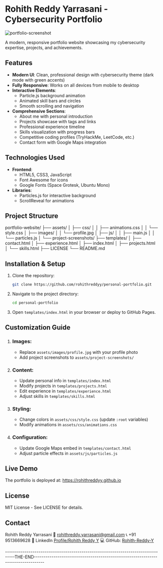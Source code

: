 # Rohith Reddy Yarrasani - Cybersecurity Portfolio

![portfolio-screenshot](https://github.com/user-attachments/assets/c9b44216-d691-44f8-a63c-3829405e534b)

A modern, responsive portfolio website showcasing my cybersecurity expertise, projects, and achievements.

## Features

- **Modern UI**: Clean, professional design with cybersecurity theme (dark mode with green accents)
- **Fully Responsive**: Works on all devices from mobile to desktop
- **Interactive Elements**:
  - Particle.js background animation
  - Animated skill bars and circles
  - Smooth scrolling and navigation
- **Comprehensive Sections**:
  - About me with personal introduction
  - Projects showcase with tags and links
  - Professional experience timeline
  - Skills visualization with progress bars
  - Competitive coding profiles (TryHackMe, LeetCode, etc.)
  - Contact form with Google Maps integration

## Technologies Used

- **Frontend**:
  - HTML5, CSS3, JavaScript
  - Font Awesome for icons
  - Google Fonts (Space Grotesk, Ubuntu Mono)
- **Libraries**:
  - Particles.js for interactive background
  - ScrollReveal for animations

## Project Structure
portfolio-website/
├── assets/
│ ├── css/
│ │ ├── animations.css
│ │ └── style.css
│ ├── images/
│ │ └── profile.jpg
│ ├── js/
│ │ ├── main.js
│ │ └── particles.js
│ └── project-screenshots/
├── templates/
│ ├── contact.html
│ ├── experience.html
│ ├── index.html
│ ├── projects.html
│ └── skills.html
├── LICENSE
└── README.md


## Installation & Setup

1. Clone the repository:
   ```bash
   git clone https://github.com/rohithreddyy/personal-portfolio.git
   ```
2. Navigate to the project directory:
    ```bash
    cd personal-portfolio
    ```
3. Open ```templates/index.html``` in your browser or deploy to GitHub Pages.

## Customization Guide

1. ### Images:
   * Replace ```assets/images/profile.jpg``` with your profile photo
   * Add project screenshots to ```assets/project-screenshots/```

2. ### Content:
   * Update personal info in ```templates/index.html```
   * Modify projects in ```templates/projects.html```
   * Edit experience in ```templates/experience.html```
   * Adjust skills in ```templates/skills.html```

3. ### Styling:
   * Change colors in ```assets/css/style.css``` (update ```:root``` variables)
   * Modify animations in ```assets/css/animations.css```

4. ### Configuration:
   * Update Google Maps embed in ```templates/contact.html```
   * Adjust particle effects in ```assets/js/particles.js```

## Live Demo

The portfolio is deployed at:
https://rohithreddyy.github.io

## License

MIT License - See LICENSE for details.

## Contact

Rohith Reddy Yarrasani
📧 rohithreddy.yarrasani@gmail.com
📞 +91 9513669628
🔗 LinkedIn [Profile/Rohith Reddy Y](www.linkedin.com/in/rohith-reddy-yarrasani-00b68a26b)
💻 GitHub: [Rohith-Reddy-Y](https://github.com/Rohith-Reddy-Y)

-----------------------------------------------------------------------------------THE-END-----------------------------------------------------------------------------------
